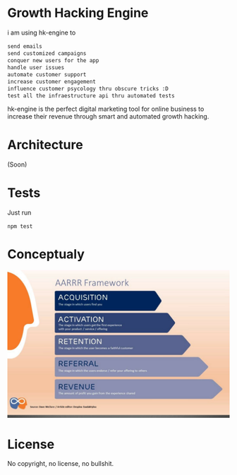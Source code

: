 Growth Hacking Engine
=====

i am using hk-engine to

    send emails
    send customized campaigns
    conquer new users for the app
    handle user issues
    automate customer support
    increase customer engagement
    influence customer psycology thru obscure tricks :D
    test all the infraestructure api thru automated tests

hk-engine is the perfect digital marketing tool for online business to increase their revenue 
through smart and automated growth hacking.

Architecture
====
(Soon)

Tests
====
Just run

    npm test

Conceptualy
====
![](concept.jpeg)

License
====
No copyright, no license, no bullshit.